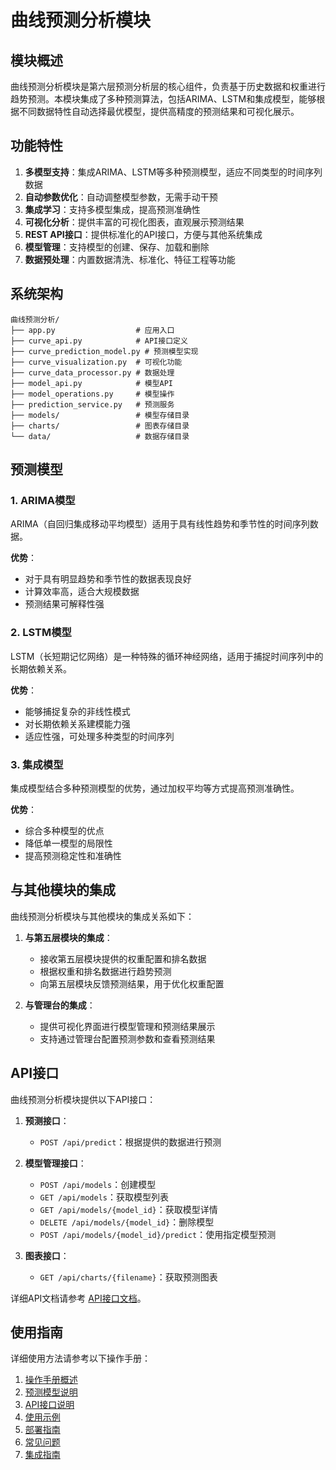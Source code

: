 # 曲线预测分析模块

## 模块概述

曲线预测分析模块是第六层预测分析层的核心组件，负责基于历史数据和权重进行趋势预测。本模块集成了多种预测算法，包括ARIMA、LSTM和集成模型，能够根据不同数据特性自动选择最优模型，提供高精度的预测结果和可视化展示。

## 功能特性

1. **多模型支持**：集成ARIMA、LSTM等多种预测模型，适应不同类型的时间序列数据
2. **自动参数优化**：自动调整模型参数，无需手动干预
3. **集成学习**：支持多模型集成，提高预测准确性
4. **可视化分析**：提供丰富的可视化图表，直观展示预测结果
5. **REST API接口**：提供标准化的API接口，方便与其他系统集成
6. **模型管理**：支持模型的创建、保存、加载和删除
7. **数据预处理**：内置数据清洗、标准化、特征工程等功能

## 系统架构

```
曲线预测分析/
├── app.py                  # 应用入口
├── curve_api.py            # API接口定义
├── curve_prediction_model.py # 预测模型实现
├── curve_visualization.py  # 可视化功能
├── curve_data_processor.py # 数据处理
├── model_api.py            # 模型API
├── model_operations.py     # 模型操作
├── prediction_service.py   # 预测服务
├── models/                 # 模型存储目录
├── charts/                 # 图表存储目录
└── data/                   # 数据存储目录
```

## 预测模型

### 1. ARIMA模型

ARIMA（自回归集成移动平均模型）适用于具有线性趋势和季节性的时间序列数据。

**优势**：
- 对于具有明显趋势和季节性的数据表现良好
- 计算效率高，适合大规模数据
- 预测结果可解释性强

### 2. LSTM模型

LSTM（长短期记忆网络）是一种特殊的循环神经网络，适用于捕捉时间序列中的长期依赖关系。

**优势**：
- 能够捕捉复杂的非线性模式
- 对长期依赖关系建模能力强
- 适应性强，可处理多种类型的时间序列

### 3. 集成模型

集成模型结合多种预测模型的优势，通过加权平均等方式提高预测准确性。

**优势**：
- 综合多种模型的优点
- 降低单一模型的局限性
- 提高预测稳定性和准确性

## 与其他模块的集成

曲线预测分析模块与其他模块的集成关系如下：

1. **与第五层模块的集成**：
   - 接收第五层模块提供的权重配置和排名数据
   - 根据权重和排名数据进行趋势预测
   - 向第五层模块反馈预测结果，用于优化权重配置

2. **与管理台的集成**：
   - 提供可视化界面进行模型管理和预测结果展示
   - 支持通过管理台配置预测参数和查看预测结果

## API接口

曲线预测分析模块提供以下API接口：

1. **预测接口**：
   - `POST /api/predict`：根据提供的数据进行预测

2. **模型管理接口**：
   - `POST /api/models`：创建模型
   - `GET /api/models`：获取模型列表
   - `GET /api/models/{model_id}`：获取模型详情
   - `DELETE /api/models/{model_id}`：删除模型
   - `POST /api/models/{model_id}/predict`：使用指定模型预测

3. **图表接口**：
   - `GET /api/charts/{filename}`：获取预测图表

详细API文档请参考 [API接口文档](./操作手册_API接口.md)。

## 使用指南

详细使用方法请参考以下操作手册：

1. [操作手册概述](./操作手册_概述.md)
2. [预测模型说明](./操作手册_预测模型.md)
3. [API接口说明](./操作手册_API接口.md)
4. [使用示例](./操作手册_使用示例.md)
5. [部署指南](./操作手册_部署指南.md)
6. [常见问题](./操作手册_常见问题.md)
7. [集成指南](./操作手册_集成指南.md)